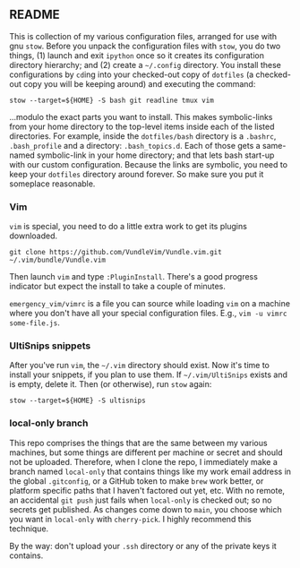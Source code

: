 ## README

This is collection of my various configuration files, arranged for use with gnu `stow`.  Before you unpack the configuration files with `stow`, you do two things, (1) launch and exit `ipython` once so it creates its configuration directory hierarchy; and (2) create a `~/.config` directory.  You install these configurations by `cd`ing into your checked-out copy of `dotfiles` (a checked-out copy you will be keeping around) and executing the command:

```
stow --target=${HOME} -S bash git readline tmux vim
```

...modulo the exact parts you want to install.  This makes symbolic-links from your home directory to the top-level items inside each of the listed directories.  For example, inside the `dotfiles/bash` directory is a `.bashrc`, `.bash_profile` and a directory: `.bash_topics.d`.  Each of those gets a same-named symbolic-link in your home directory; and that lets bash start-up with our custom configuration.  Because the links are symbolic, you need to keep your `dotfiles` directory around forever.  So make sure you put it someplace reasonable.

### Vim

`vim` is special, you need to do a little extra work to get its plugins downloaded.

```
git clone https://github.com/VundleVim/Vundle.vim.git ~/.vim/bundle/Vundle.vim
```

Then launch `vim` and type `:PluginInstall`.  There's a good progress indicator but expect the install to take a couple of minutes.

`emergency_vim/vimrc` is a file you can source while loading `vim` on a machine where you don't have all your special configuration files.  E.g., `vim -u vimrc some-file.js`.

### UltiSnips snippets

After you've run `vim`, the `~/.vim` directory should exist.  Now it's time to install your snippets, if you plan to use them.  If `~/.vim/UltiSnips` exists and is empty, delete it.  Then (or otherwise), run `stow` again:

```
stow --target=${HOME} -S ultisnips
```


### local-only branch

This repo comprises the things that are the same between my various machines, but some things are different per machine or secret and should not be uploaded.  Therefore, when I clone the repo, I immediately make a branch named `local-only` that contains things like my work email address in the global `.gitconfig`, or a GitHub token to make `brew` work better, or platform specific paths that I haven't factored out yet, etc.  With no remote, an accidental `git push` just fails when `local-only` is checked out; so no secrets get published.  As changes come down to `main`, you choose which you want in `local-only` with `cherry-pick`.  I highly recommend this technique.

By the way: don't upload your `.ssh` directory or any of the private keys it contains.
